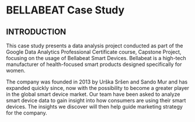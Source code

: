 # BELLABEAT Case Study 
## INTRODUCTION
This case study presents a data analysis project conducted as part of the Google Data Analytics Professional Certificate course, Capstone Project, focusing on the usage of Bellabeat Smart Devices. Bellabeat is a high-tech manufacturer of health-focused smart products designed specifically for women.

The company was founded in 2013 by Urška Sršen and Sando Mur and has expanded quickly since, now with the possibility to become a greater player in the global smart device market. Our team have been asked to analyze smart device data to gain insight into how consumers are using their smart devices. The insights we discover will then help guide marketing strategy for the company.
